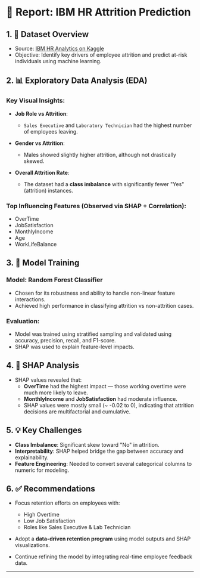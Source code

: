 # 📘 Report: IBM HR Attrition Prediction

## 1. 📁 Dataset Overview

- Source: [IBM HR Analytics on Kaggle](https://www.kaggle.com/datasets/pavansubhasht/ibm-hr-analytics-attrition-dataset)
- Objective: Identify key drivers of employee attrition and predict at-risk individuals using machine learning.

## 2. 📊 Exploratory Data Analysis (EDA)

### Key Visual Insights:

- **Job Role vs Attrition**:
  - `Sales Executive` and `Laboratory Technician` had the highest number of employees leaving.
  
- **Gender vs Attrition**:
  - Males showed slightly higher attrition, although not drastically skewed.
  
- **Overall Attrition Rate**:
  - The dataset had a **class imbalance** with significantly fewer "Yes" (attrition) instances.

### Top Influencing Features (Observed via SHAP + Correlation):
- OverTime
- JobSatisfaction
- MonthlyIncome
- Age
- WorkLifeBalance

## 3. 🤖 Model Training

### Model: Random Forest Classifier
- Chosen for its robustness and ability to handle non-linear feature interactions.
- Achieved high performance in classifying attrition vs non-attrition cases.

### Evaluation:
- Model was trained using stratified sampling and validated using accuracy, precision, recall, and F1-score.
- SHAP was used to explain feature-level impacts.

## 4. 🧠 SHAP Analysis

- SHAP values revealed that:
  - **OverTime** had the highest impact — those working overtime were much more likely to leave.
  - **MonthlyIncome** and **JobSatisfaction** had moderate influence.
  - SHAP values were mostly small (~ -0.02 to 0), indicating that attrition decisions are multifactorial and cumulative.

## 5. 💡 Key Challenges

- **Class Imbalance**: Significant skew toward "No" in attrition.
- **Interpretability**: SHAP helped bridge the gap between accuracy and explainability.
- **Feature Engineering**: Needed to convert several categorical columns to numeric for modeling.

## 6. ✅ Recommendations

- Focus retention efforts on employees with:
  - High Overtime
  - Low Job Satisfaction
  - Roles like Sales Executive & Lab Technician

- Adopt a **data-driven retention program** using model outputs and SHAP visualizations.
- Continue refining the model by integrating real-time employee feedback data.

---
